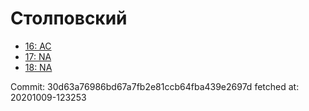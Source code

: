 # Столповский
- [16: AC](16.md)
- [17: NA](17.md)
- [18: NA](18.md)

Commit: 30d63a76986bd67a7fb2e81ccb64fba439e2697d
 fetched at: 20201009-123253
